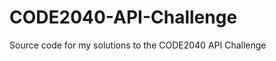 CODE2040-API-Challenge
======================

Source code for my solutions to the CODE2040 API Challenge
